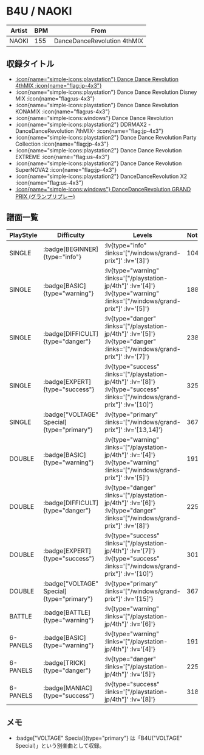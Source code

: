 # B4U / NAOKI

|Artist|BPM|From|
|------|---|----|
|NAOKI|155|DanceDanceRevolution 4thMIX|

## 収録タイトル

- [ :icon{name="simple-icons:playstation"} Dance Dance Revolution 4thMIX :icon{name="flag:jp-4x3"} ](/playstation-jp/4th)
- :icon{name="simple-icons:playstation"} Dance Dance Revolution Disney MIX :icon{name="flag:us-4x3"}
- :icon{name="simple-icons:playstation"} Dance Dance Revolution KONAMIX :icon{name="flag:us-4x3"}
- :icon{name="simple-icons:windows"} Dance Dance Revolution
- :icon{name="simple-icons:playstation2"} DDRMAX2 -DanceDanceRevolution 7thMIX- :icon{name="flag:jp-4x3"}
- :icon{name="simple-icons:playstation2"} Dance Dance Revolution Party Collection :icon{name="flag:jp-4x3"}
- :icon{name="simple-icons:playstation2"} Dance Dance Revolution EXTREME :icon{name="flag:us-4x3"}
- :icon{name="simple-icons:playstation2"} Dance Dance Revolution SuperNOVA2 :icon{name="flag:jp-4x3"}
- :icon{name="simple-icons:playstation2"} DanceDanceRevolution X2 :icon{name="flag:us-4x3"}
- [ :icon{name="simple-icons:windows"} DanceDanceRevolution GRAND PRIX (グランプリプレー)](/windows/grand-prix)

## 譜面一覧

|PlayStyle|Difficulty|Levels|Notes|Movie|
|---------|----------|------|-----|-----|
|SINGLE| :badge[BEGINNER]{type="info"} | :lv{type="info" :links='["/windows/grand-prix"]' :lv='[3]'} |104/0||
|SINGLE| :badge[BASIC]{type="warning"} | :lv{type="warning" :links='["/playstation-jp/4th"]' :lv='[4]'}  :lv{type="warning" :links='["/windows/grand-prix"]' :lv='[5]'} |188/0||
|SINGLE| :badge[DIFFICULT]{type="danger"} | :lv{type="danger" :links='["/playstation-jp/4th"]' :lv='[5]'}  :lv{type="danger" :links='["/windows/grand-prix"]' :lv='[7]'} |238/0||
|SINGLE| :badge[EXPERT]{type="success"} | :lv{type="success" :links='["/playstation-jp/4th"]' :lv='[8]'}  :lv{type="success" :links='["/windows/grand-prix"]' :lv='[10]'} |325/0||
|SINGLE| :badge["VOLTAGE" Special]{type="primary"} | :lv{type="primary" :links='["/windows/grand-prix"]' :lv='[13,14]'} |367/0||
|DOUBLE| :badge[BASIC]{type="warning"} | :lv{type="warning" :links='["/playstation-jp/4th"]' :lv='[4]'}  :lv{type="warning" :links='["/windows/grand-prix"]' :lv='[5]'} |191/0||
|DOUBLE| :badge[DIFFICULT]{type="danger"} | :lv{type="danger" :links='["/playstation-jp/4th"]' :lv='[6]'}  :lv{type="danger" :links='["/windows/grand-prix"]' :lv='[8]'} |225/0||
|DOUBLE| :badge[EXPERT]{type="success"} | :lv{type="success" :links='["/playstation-jp/4th"]' :lv='[7]'}  :lv{type="success" :links='["/windows/grand-prix"]' :lv='[10]'} |301/0||
|DOUBLE| :badge["VOLTAGE" Special]{type="primary"} | :lv{type="primary" :links='["/windows/grand-prix"]' :lv='[15]'} |367/0||
|BATTLE| :badge[BATTLE]{type="warning"} | :lv{type="warning" :links='["/playstation-jp/4th"]' :lv='[6]'} |||
|6-PANELS| :badge[BASIC]{type="warning"} | :lv{type="warning" :links='["/playstation-jp/4th"]' :lv='[4]'} |191/0||
|6-PANELS| :badge[TRICK]{type="danger"} | :lv{type="danger" :links='["/playstation-jp/4th"]' :lv='[5]'} |225/0||
|6-PANELS| :badge[MANIAC]{type="success"} | :lv{type="success" :links='["/playstation-jp/4th"]' :lv='[8]'} |318/0||

## メモ

- :badge["VOLTAGE" Special]{type="primary"} は「B4U("VOLTAGE" Special)」という別楽曲として収録。
